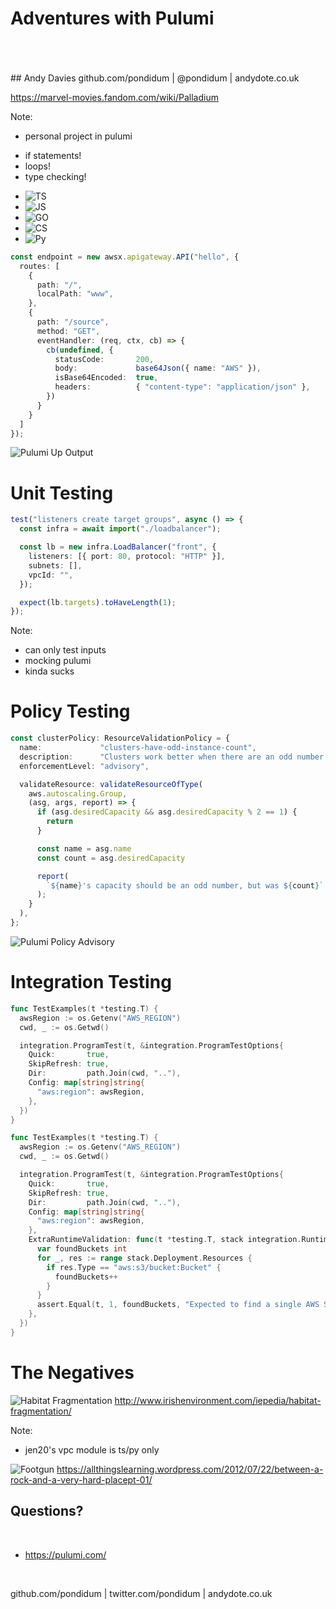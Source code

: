 # Adventures with Pulumi <!-- .element: class="stroke-black" -->
<br/>
<br/>
<br/>
## Andy Davies <!-- .element: class="stroke-black text-right" -->
github.com/pondidum | @pondidum | andydote.co.uk  <!-- .element: class="smaller white text-right" -->

https://marvel-movies.fandom.com/wiki/Palladium <!-- .element: class="attribution white" -->

<!-- .slide: data-background="content/pulumi/img/bg.png" data-background-size="cover" class="intro" -->
Note:
* personal project in pulumi



- if statements! <!-- .element: class="fragment" -->
- loops! <!-- .element: class="fragment" -->
- type checking! <!-- .element: class="fragment" -->

<!-- .element: class="list-unstyled list-spaced" -->



- ![TS](content/pulumi/img/ts.png)
- ![JS](content/pulumi/img/js.png)
- ![GO](content/pulumi/img/go.png)
- ![CS](content/pulumi/img/cs.png)
- ![Py](content/pulumi/img/py.png)

<!-- .element: class="list-unstyled list-inline" -->



```ts
const endpoint = new awsx.apigateway.API("hello", {
  routes: [
    {
      path: "/",
      localPath: "www",
    },
    {
      path: "/source",
      method: "GET",
      eventHandler: (req, ctx, cb) => {
        cb(undefined, {
          statusCode:       200,
          body:             base64Json({ name: "AWS" }),
          isBase64Encoded:  true,
          headers:          { "content-type": "application/json" },
        })
      }
    }
  ]
});
```

<!-- .element: class="full-height" -->



![Pulumi Up Output](content/pulumi/img/pulumi-api.png)



# Unit Testing



```ts
test("listeners create target groups", async () => {
  const infra = await import("./loadbalancer");

  const lb = new infra.LoadBalancer("front", {
    listeners: [{ port: 80, protocol: "HTTP" }],
    subnets: [],
    vpcId: "",
  });

  expect(lb.targets).toHaveLength(1);
});
```

Note:
- can only test inputs
- mocking pulumi
- kinda sucks



# Policy Testing



```ts
const clusterPolicy: ResourceValidationPolicy = {
  name:             "clusters-have-odd-instance-count",
  description:      "Clusters work better when there are an odd number of machines involved",
  enforcementLevel: "advisory",

  validateResource: validateResourceOfType(
    aws.autoscaling.Group,
    (asg, args, report) => {
      if (asg.desiredCapacity && asg.desiredCapacity % 2 == 1) {
        return
      }

      const name = asg.name
      const count = asg.desiredCapacity

      report(
        `${name}'s capacity should be an odd number, but was ${count}`
      );
    }
  ),
};
```

<!-- .element: class="full-height" -->



![Pulumi Policy Advisory](content/pulumi/img/pulumi-policy.png)



# Integration Testing



```go
func TestExamples(t *testing.T) {
  awsRegion := os.Getenv("AWS_REGION")
  cwd, _ := os.Getwd()

  integration.ProgramTest(t, &integration.ProgramTestOptions{
    Quick:       true,
    SkipRefresh: true,
    Dir:         path.Join(cwd, ".."),
    Config: map[string]string{
      "aws:region": awsRegion,
    },
  })
}
```

<!-- .element: class="full-height" -->
<!-- .slide: data-transition="slide-in fade-out" -->




```go
func TestExamples(t *testing.T) {
  awsRegion := os.Getenv("AWS_REGION")
  cwd, _ := os.Getwd()

  integration.ProgramTest(t, &integration.ProgramTestOptions{
    Quick:       true,
    SkipRefresh: true,
    Dir:         path.Join(cwd, ".."),
    Config: map[string]string{
      "aws:region": awsRegion,
    },
    ExtraRuntimeValidation: func(t *testing.T, stack integration.RuntimeValidationStackInfo) {
      var foundBuckets int
      for _, res := range stack.Deployment.Resources {
        if res.Type == "aws:s3/bucket:Bucket" {
          foundBuckets++
        }
      }
      assert.Equal(t, 1, foundBuckets, "Expected to find a single AWS S3 Bucket")
    },
  })
}
```

<!-- .element: class="full-height" -->
<!-- .slide: data-transition="fade-in slide-out" -->



# The Negatives



![Habitat Fragmentation](content/pulumi/img/fragmentation.jpg)
http://www.irishenvironment.com/iepedia/habitat-fragmentation/  <!-- .element: class="attribution" -->

Note:
- jen20's vpc module is ts/py only



![Footgun](content/pulumi/img/footgun.png)
https://allthingslearning.wordpress.com/2012/07/22/between-a-rock-and-a-very-hard-placept-01/ <!-- .element: class="attribution" -->



## Questions?
<br />

* https://pulumi.com/

<!-- .element: class="list-spaced small" -->
<br />

github.com/pondidum | twitter.com/pondidum | andydote.co.uk  <!-- .element: class="small" -->
